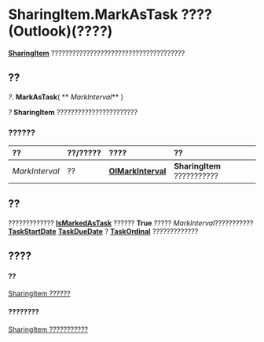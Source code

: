 
# SharingItem.MarkAsTask ???? (Outlook)(????)

 **[SharingItem](63dd3451-44f3-7cc4-c6e2-7dad5835a7d2.md)** ??????????????????????????????????????


## ??

 _?_. **MarkAsTask**( ** _MarkInterval_** )

 _?_ **SharingItem** ???????????????????????


### ??????



|**??**|**??/?????**|**????**|**??**|
|:-----|:-----|:-----|:-----|
| _MarkInterval_|??|**[OlMarkInterval](a653146c-8a28-72dd-4ca7-98d8454c6f1f.md)**|**SharingItem** ???????????|

## ??

?????????????  **[IsMarkedAsTask](d71f55d2-d613-d922-dead-14d3b6916a2e.md)** ?????? **True** ????? _MarkInterval_???????????  **[TaskStartDate](93fedab7-999e-4ee0-e65e-57d64ae02167.md)** **[TaskDueDate](baf6c9c8-cdf3-2e8b-71da-10a393421f56.md)** ? **[TaskOrdinal](4164fa78-c0cf-e359-2707-025d6d49f145.md)** ?????????????


## ????


#### ??


[SharingItem ??????](63dd3451-44f3-7cc4-c6e2-7dad5835a7d2.md)
#### ????????


[SharingItem ???????????](http://msdn.microsoft.com/library/719ad60e-2242-2c54-778f-006b61690389%28Office.15%29.aspx)